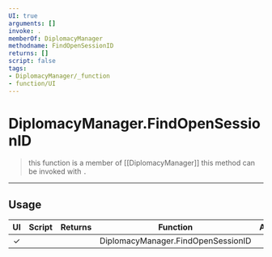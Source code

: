 ```yaml
---
UI: true
arguments: []
invoke: .
memberOf: DiplomacyManager
methodname: FindOpenSessionID
returns: []
script: false
tags:
- DiplomacyManager/_function
- function/UI
---
```

# DiplomacyManager.FindOpenSessionID
> this function is a member of [[DiplomacyManager]]
> this method can be invoked with `.`
-----
## Usage
|  UI | Script | Returns | Function | Arguments |
|:---:|:------:|-------:|:--------:|:---------|
|✓| ||DiplomacyManager.FindOpenSessionID||
